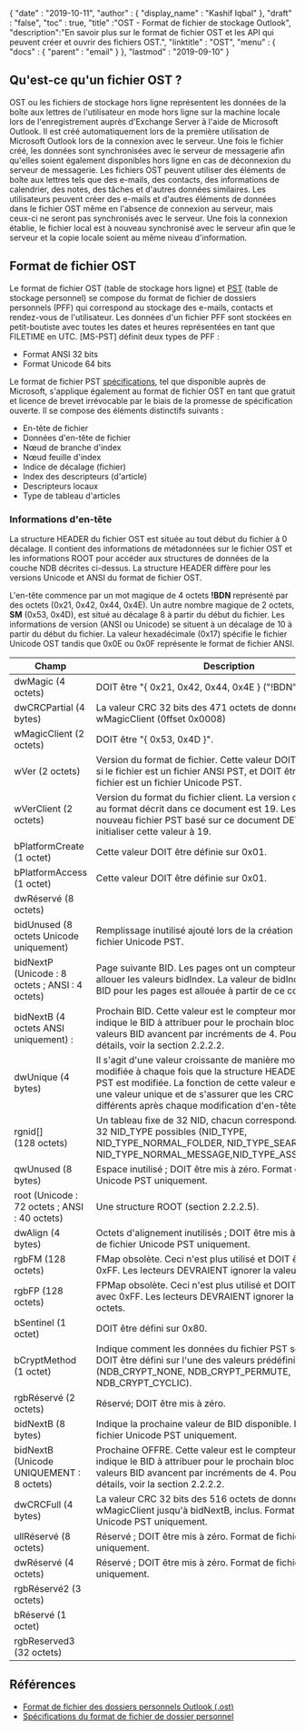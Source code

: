 {
  "date" : "2019-10-11",
  "author" : {
    "display_name" : "Kashif Iqbal"
},
  "draft" : "false",
  "toc" : true,
  "title" :"OST - Format de fichier de stockage Outlook",
  "description":"En savoir plus sur le format de fichier OST et les API qui peuvent créer et ouvrir des fichiers OST.",
  "linktitle" : "OST",
  "menu" : {
    "docs" : {
      "parent" : "email"
}
},
  "lastmod" : "2019-09-10"
}

## Qu'est-ce qu'un fichier OST ?

OST ou les fichiers de stockage hors ligne représentent les données de la boîte aux lettres de l'utilisateur en mode hors ligne sur la machine locale lors de l'enregistrement auprès d'Exchange Server à l'aide de Microsoft Outlook. Il est créé automatiquement lors de la première utilisation de Microsoft Outlook lors de la connexion avec le serveur. Une fois le fichier créé, les données sont synchronisées avec le serveur de messagerie afin qu'elles soient également disponibles hors ligne en cas de déconnexion du serveur de messagerie. Les fichiers OST peuvent utiliser des éléments de boîte aux lettres tels que des e-mails, des contacts, des informations de calendrier, des notes, des tâches et d'autres données similaires. Les utilisateurs peuvent créer des e-mails et d'autres éléments de données dans le fichier OST même en l'absence de connexion au serveur, mais ceux-ci ne seront pas synchronisés avec le serveur. Une fois la connexion établie, le fichier local est à nouveau synchronisé avec le serveur afin que le serveur et la copie locale soient au même niveau d'information.

## Format de fichier OST

Le format de fichier OST (table de stockage hors ligne) et [PST](/fr/email/pst/) (table de stockage personnel) se compose du format de fichier de dossiers personnels (PFF) qui correspond au stockage des e-mails, contacts et rendez-vous de l'utilisateur. Les données d'un fichier PFF sont stockées en petit-boutiste avec toutes les dates et heures représentées en tant que FILETIME en UTC. [MS-PST] définit deux types de PFF :

* Format ANSI 32 bits
* Format Unicode 64 bits

Le format de fichier PST [spécifications](https://learn.microsoft.com/en-us/openspecs/office_file_formats/ms-pst/141923d5-15ab-4ef1-a524-6dce75aae546), tel que disponible auprès de Microsoft, s'applique également au format de fichier OST en tant que gratuit et licence de brevet irrévocable par le biais de la promesse de spécification ouverte. Il se compose des éléments distinctifs suivants :

* En-tête de fichier
* Données d'en-tête de fichier
* Nœud de branche d'index
* Nœud feuille d'index
* Indice de décalage (fichier)
* Index des descripteurs (d'article)
* Descripteurs locaux
* Type de tableau d'articles

### Informations d'en-tête

La structure HEADER du fichier OST est située au tout début du fichier à 0 décalage. Il contient des informations de métadonnées sur le fichier OST et les informations ROOT pour accéder aux structures de données de la couche NDB décrites ci-dessus. La structure HEADER diffère pour les versions Unicode et ANSI du format de fichier OST.

L'en-tête commence par un mot magique de 4 octets **!BDN** représenté par des octets (0x21, 0x42, 0x44, 0x4E). Un autre nombre magique de 2 octets, **SM** (0x53, 0x4D), est situé au décalage 8 à partir du début du fichier. Les informations de version (ANSI ou Unicode) se situent à un décalage de 10 à partir du début du fichier. La valeur hexadécimale (0x17) spécifie le fichier Unicode OST tandis que 0x0E ou 0x0F représente le format de fichier ANSI.

|Champ|Description
---|---|
|dwMagic (4 octets)|DOIT être "{ 0x21, 0x42, 0x44, 0x4E } ("!BDN")"
|dwCRCPartial (4 bytes)|La valeur CRC 32 bits des 471 octets de données à partir de wMagicClient (0ffset 0x0008)
|wMagicClient (2 octets)|DOIT être "{ 0x53, 0x4D }".
|wVer (2 octets)|Version du format de fichier. Cette valeur DOIT être 14 ou 15 si le fichier est un fichier ANSI PST, et DOIT être 23 si le fichier est un fichier Unicode PST.
|wVerClient (2 octets)|Version du format du fichier client. La version qui correspond au format décrit dans ce document est 19. Les créateurs d'un nouveau fichier PST basé sur ce document DEVRAIENT initialiser cette valeur à 19.
|bPlatformCreate (1 octet)|Cette valeur DOIT être définie sur 0x01.
|bPlatformAccess (1 octet)|Cette valeur DOIT être définie sur 0x01.
|dwRéservé (8 octets)|
|bidUnused (8 octets Unicode uniquement)|Remplissage inutilisé ajouté lors de la création du format de fichier Unicode PST.
|bidNextP (Unicode : 8 octets ; ANSI : 4 octets)|Page suivante BID. Les pages ont un compteur spécial pour allouer les valeurs bidIndex. La valeur de bidIndex pour les BID pour les pages est allouée à partir de ce compteur.
|bidNextB (4 octets ANSI uniquement) : |Prochain BID. Cette valeur est le compteur monotone qui indique le BID à attribuer pour le prochain bloc alloué. Les valeurs BID avancent par incréments de 4. Pour plus de détails, voir la section 2.2.2.2.
|dwUnique (4 bytes)|Il s'agit d'une valeur croissante de manière monotone qui est modifiée à chaque fois que la structure HEADER du fichier PST est modifiée. La fonction de cette valeur est de fournir une valeur unique et de s'assurer que les CRC HEADER sont différents après chaque modification d'en-tête.
|rgnid[] (128 octets)|Un tableau fixe de 32 NID, chacun correspondant à l'un des 32 NID_TYPE possibles (NID_TYPE, NID_TYPE_NORMAL_FOLDER, NID_TYPE_SEARCH_FOLDER, NID_TYPE_NORMAL_MESSAGE,NID_TYPE_ASSOC_MESSAGE)
|qwUnused (8 bytes)|Espace inutilisé ; DOIT être mis à zéro. Format de fichier Unicode PST uniquement.
|root (Unicode : 72 octets ; ANSI : 40 octets)|Une structure ROOT (section 2.2.2.5).
|dwAlign (4 bytes)|Octets d'alignement inutilisés ; DOIT être mis à zéro. Format de fichier Unicode PST uniquement.
|rgbFM (128 octets)|FMap obsolète. Ceci n'est plus utilisé et DOIT être rempli avec 0xFF. Les lecteurs DEVRAIENT ignorer la valeur de ces octets.
|rgbFP (128 octets)|FPMap obsolète. Ceci n'est plus utilisé et DOIT être rempli avec 0xFF. Les lecteurs DEVRAIENT ignorer la valeur de ces octets.
|bSentinel (1 octet)|DOIT être défini sur 0x80.
|bCryptMethod (1 octet)|Indique comment les données du fichier PST sont encodées. DOIT être défini sur l'une des valeurs prédéfinies (NDB_CRYPT_NONE, NDB_CRYPT_PERMUTE, NDB_CRYPT_CYCLIC).
|rgbRéservé (2 octets)| Réservé; DOIT être mis à zéro.
|bidNextB (8 bytes)|Indique la prochaine valeur de BID disponible. Format de fichier Unicode PST uniquement.
|bidNextB (Unicode UNIQUEMENT : 8 octets)|Prochaine OFFRE. Cette valeur est le compteur monotone qui indique le BID à attribuer pour le prochain bloc alloué. Les valeurs BID avancent par incréments de 4. Pour plus de détails, voir la section 2.2.2.2.
|dwCRCFull (4 bytes)|La valeur CRC 32 bits des 516 octets de données à partir de wMagicClient jusqu'à bidNextB, inclus. Format de fichier Unicode PST uniquement.
|ullRéservé (8 octets)|Réservé ; DOIT être mis à zéro. Format de fichier ANSI PST uniquement.
|dwRéservé (4 octets)|Réservé ; DOIT être mis à zéro. Format de fichier ANSI PST uniquement.
|rgbRéservé2 (3 octets)|
|bRéservé (1 octet) |
|rgbReserved3 (32 octets) |

## Références

* [Format de fichier des dossiers personnels Outlook (.ost)](https://learn.microsoft.com/en-us/openspecs/office_file_formats/ms-pst/141923d5-15ab-4ef1-a524-6dce75aae546)
* [Spécifications du format de fichier de dossier personnel](https://github.com/libyal/libpff/blob/main/documentation/Personal%20Folder%20File%20(PFF)%20format.asciidoc)

